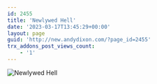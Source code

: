 ```yaml
---
id: 2455
title: 'Newlywed Hell'
date: '2023-03-17T13:45:29+00:00'
layout: page
guid: 'http://new.andydixon.com/?page_id=2455'
trx_addons_post_views_count:
    - '1'
---
```


![Newlywed Hell](https://i0.wp.com/assets.g8x2.ldn.idrivee2-23.com/posters/Newlywed%20Hell%2001.jpg?w=1200&ssl=1 "Newlywed Hell")